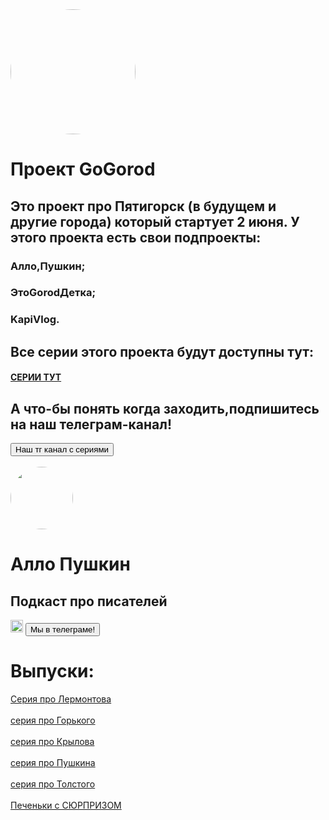 <!DOCTYPE html>
<head>
    <meta charset="UTF-8">
    <title>Title</title>
    <link rel="stylesheet"  href="style.css">
</head>
<body>

</body>
<img src="https://iimg.su/s/10/th_fkjkXNmLVt7I7wJW5ZoIFu1yKLeWidF3hr4FDknT.jpg" width="200" height="200"
style="border-radius: 100px;">
<h1>Проект GoGorod</h1>
<h2>Это проект про Пятигорск (в будущем и другие города) который стартует 2 июня. У этого проекта есть свои подпроекты:</h2>
<h3>Алло,Пушкин;</h3>
<h3>ЭтоGorodДетка;</h3>
<h3>KapiVlog.</h3>
<h2>Все серии этого проекта будут доступны тут:</h2>
<h4><a href="https://rutube.ru/channel/45878595/">СЕРИИ ТУТ</a></h4>
<h2>А что-бы понять когда заходить,подпишитесь на наш телеграм-канал! </h2>
<a href="https://t.me/GoFiveGor"><button type="button">Наш тг канал с сериями</button>
</a>
<br><br>
<img src="https://ltdfoto.ru/images/2025/05/05/5339372793017526541.jpg" width="100" height="100"
     style="border-radius: 50px;">
<h1>Алло Пушкин</h1>
<h2>Подкаст про писателей</h2>
<img src="https://iimg.su/s/10/th_tO2Zp20qyPXidHHIhsaYLO2SADzkgBq6TOfvCu7a.jpg" width="20" height="20">
<a href="https://t.me/allopushkin"><button type="button">Мы в телеграме!</button>
</a>
<h1>Выпуски:</h1>
<a href=" https://allopushkin.mave.digital/ep-2">Серия про Лермонтова
</a>
<br>
<br>
<a href="https://rutube.ru/video/a2727f7eb41b02bf02696fcf8753c8fd/?r=wm">серия про Горького</a><br>
<br>
<a href="https://allo-pushkin.mave.digital/ep-2">серия про Крылова</a><br>
<br>
<a href="https://allo-pushkin.mave.digital/ep-1">серия про Пушкина</a><br>
<br>
<a href="https://allo-pushkin.mave.digital/ep-3">серия про Толстого</a><br>
<br>
<a href="https://allo-pushkin.mave.digital/ep-4">Печеньки с СЮРПРИЗОМ</a><br>
